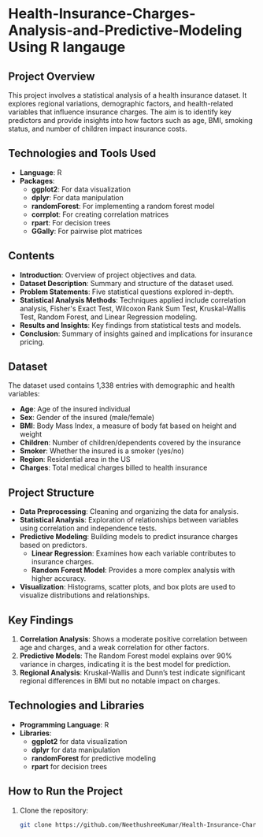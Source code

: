 # Health-Insurance-Charges-Analysis-and-Predictive-Modeling Using R langauge

## Project Overview
This project involves a statistical analysis of a health insurance dataset. It explores regional variations, demographic factors, and health-related variables that influence insurance charges. The aim is to identify key predictors and provide insights into how factors such as age, BMI, smoking status, and number of children impact insurance costs.

## Technologies and Tools Used

- **Language**: R
- **Packages**:
  - **ggplot2**: For data visualization
  - **dplyr**: For data manipulation
  - **randomForest**: For implementing a random forest model
  - **corrplot**: For creating correlation matrices
  - **rpart**: For decision trees
  - **GGally**: For pairwise plot matrices

## Contents
- **Introduction**: Overview of project objectives and data.
- **Dataset Description**: Summary and structure of the dataset used.
- **Problem Statements**: Five statistical questions explored in-depth.
- **Statistical Analysis Methods**: Techniques applied include correlation analysis, Fisher's Exact Test, Wilcoxon Rank Sum Test, Kruskal-Wallis Test, Random Forest, and Linear Regression modeling.
- **Results and Insights**: Key findings from statistical tests and models.
- **Conclusion**: Summary of insights gained and implications for insurance pricing.

## Dataset
The dataset used contains 1,338 entries with demographic and health variables:
- **Age**: Age of the insured individual
- **Sex**: Gender of the insured (male/female)
- **BMI**: Body Mass Index, a measure of body fat based on height and weight
- **Children**: Number of children/dependents covered by the insurance
- **Smoker**: Whether the insured is a smoker (yes/no)
- **Region**: Residential area in the US
- **Charges**: Total medical charges billed to health insurance

## Project Structure
- **Data Preprocessing**: Cleaning and organizing the data for analysis.
- **Statistical Analysis**: Exploration of relationships between variables using correlation and independence tests.
- **Predictive Modeling**: Building models to predict insurance charges based on predictors.
  - **Linear Regression**: Examines how each variable contributes to insurance charges.
  - **Random Forest Model**: Provides a more complex analysis with higher accuracy.
- **Visualization**: Histograms, scatter plots, and box plots are used to visualize distributions and relationships.

## Key Findings
1. **Correlation Analysis**: Shows a moderate positive correlation between age and charges, and a weak correlation for other factors.
2. **Predictive Models**: The Random Forest model explains over 90% variance in charges, indicating it is the best model for prediction.
3. **Regional Analysis**: Kruskal-Wallis and Dunn’s test indicate significant regional differences in BMI but no notable impact on charges.

## Technologies and Libraries
- **Programming Language**: R
- **Libraries**:
  - **ggplot2** for data visualization
  - **dplyr** for data manipulation
  - **randomForest** for predictive modeling
  - **rpart** for decision trees

## How to Run the Project
1. Clone the repository:
   ```bash
   git clone https://github.com/NeethushreeKumar/Health-Insurance-Charges-Analysis-and-Predictive-Modeling.git
